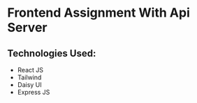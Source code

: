 # Frontend Assignment With Api Server

## Technologies Used:
- React JS
- Tailwind
- Daisy UI
- Express JS
